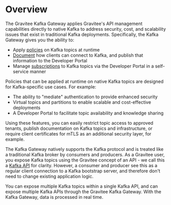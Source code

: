 # Overview

The Gravitee Kafka Gateway applies Gravitee's API management capabilities directly to native Kafka to address security, cost, and scalability issues that exist in traditional Kafka deployments. Specifically, the Kafka Gateway gives you the ability to:

* Apply [policies](policies/) on Kafka topics at runtime
* [Document](configure-kafka-apis/documentation.md) how clients can connect to Kafka, and publish that information to the Developer Portal
* Manage [subscriptions](subscriptions.md) to Kafka topics via the Developer Portal in a self-service manner

Policies that can be applied at runtime on native Kafka topics are designed for Kafka-specific use cases. For example:

* The ability to "mediate" authentication to provide enhanced security
* Virtual topics and partitions to enable scalable and cost-effective deployments
* A Developer Portal to facilitate topic availability and knowledge sharing

Using these features, you can easily restrict topic access to approved tenants, publish documentation on Kafka topics and infrastructure, or require client certificates for mTLS as an additional security layer, for example.

The Kafka Gateway natively supports the Kafka protocol and is treated like a traditional Kafka broker by consumers and producers. As a Gravitee user, you expose Kafka topics using the Gravitee concept of an API - we call this a [Kafka API](create-kafka-apis.md#introduction) for clarity. However, a consumer and producer see this as a regular client connection to a Kafka bootstrap server, and therefore don't need to change existing application logic.

You can expose multiple Kafka topics within a single Kafka API, and can expose multiple Kafka APIs through the Gravitee Kafka Gateway. With the Kafka Gateway, data is processed in real time.
